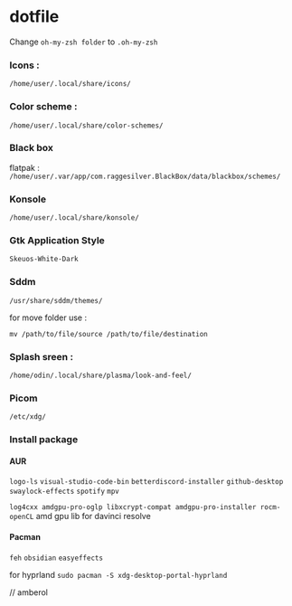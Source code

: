 # dotfile

Change `oh-my-zsh folder` to `.oh-my-zsh`

### Icons :

`/home/user/.local/share/icons/`

### Color scheme :

`/home/user/.local/share/color-schemes/`

### Black box

flatpak :
`/home/user/.var/app/com.raggesilver.BlackBox/data/blackbox/schemes/`

### Konsole

`/home/user/.local/share/konsole/`

### Gtk Application Style

`Skeuos-White-Dark`

### Sddm

`/usr/share/sddm/themes/`

for move folder use :

`mv /path/to/file/source /path/to/file/destination`

### Splash sreen :

`/home/odin/.local/share/plasma/look-and-feel/`

### Picom

`/etc/xdg/`

### Install package

#### AUR

`logo-ls`
`visual-studio-code-bin`
`betterdiscord-installer`
`github-desktop`
`swaylock-effects`
`spotify`
`mpv`

`log4cxx amdgpu-pro-oglp libxcrypt-compat amdgpu-pro-installer rocm-openCL` amd gpu lib for davinci resolve

#### Pacman

`feh`
`obsidian`
`easyeffects`

for hyprland
`sudo pacman -S xdg-desktop-portal-hyprland`

// amberol
